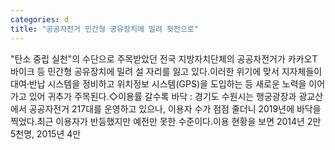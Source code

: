 ```yaml
---
categories: d
title: "공공자전거 민간형 공유장치에 밀려 뒷전으로"
---
```

"탄소 중립 실천"의 수단으로 주목받았던 전국 지방자치단체의 공공자전거가 카카오T 바이크 등 민간형 공유장치에 밀려 설 자리를 잃고 있다.이러한 위기에 맞서 지자체들이 대여·반납 시스템을 정비하고 위치정보 시스템(GPS)을 도입하는 등 새로운 노력을 이어가고 있어 귀추가 주목된다.◇이용률 갈수록 바닥 : 경기도 수원시는 행궁광장과 광교산에서 공공자전거 217대를 운영하고 있으나, 이용자 수가 점점 줄더니 2019년에 바닥을 찍었다.최근 이용자가 반등했지만 예전만 못한 수준이다.이용 현황을 보면 2014년 2만5천명, 2015년 4만